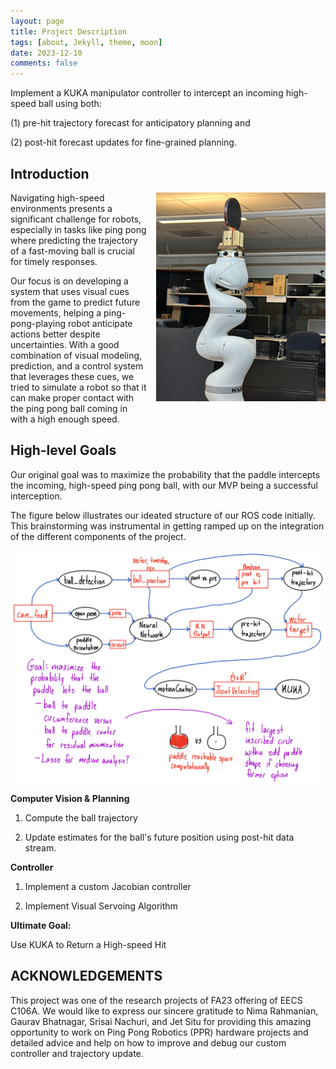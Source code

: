 ```yaml
---
layout: page
title: Project Description
tags: [about, Jekyll, theme, moon]
date: 2023-12-10
comments: false
---
```


Implement a KUKA manipulator controller to intercept an incoming high-speed ball using both:

(1) pre-hit trajectory forecast for anticipatory planning and

(2) post-hit forecast updates for fine-grained planning.

## Introduction
<img style="float: right; margin: 0px 0px 15px 15px;" src="../assets/img/robot-zero-config.png"/>

Navigating high-speed environments presents a significant challenge for robots, especially in tasks like ping pong where predicting the trajectory of a fast-moving ball is crucial for timely responses.

Our focus is on developing a system that uses visual cues from the game to predict future movements, helping a ping-pong-playing robot anticipate actions better despite uncertainties. With a good combination of visual modeling, prediction, and a control system that leverages these cues, we tried to simulate a robot so that it can make proper contact with the ping pong ball coming in with a high enough speed.

## High-level Goals

Our original goal was to maximize the probability that the paddle intercepts the incoming, high-speed ping pong ball, with our MVP being a successful interception. 

The figure below illustrates our ideated structure of our ROS code initially. This brainstorming was instrumental in getting ramped up on the integration of the different components of the project.

<img src="../assets/img/ros_init.png"/>

**Computer Vision & Planning**

1.  Compute the ball trajectory
    
2.  Update estimates for the ball's future position using post-hit data stream.
    

**Controller**

1.  Implement a custom Jacobian controller
    
2.  Implement Visual Servoing Algorithm
    

**Ultimate Goal:**

Use KUKA to Return a High-speed Hit

## ACKNOWLEDGEMENTS

This project was one of the research projects of FA23 offering of EECS C106A. We would like to express our sincere gratitude to Nima Rahmanian, Gaurav Bhatnagar, Srisai Nachuri, and Jet Situ for providing this amazing opportunity to work on Ping Pong Robotics (PPR) hardware projects and detailed advice and help on how to improve and debug our custom controller and trajectory update.